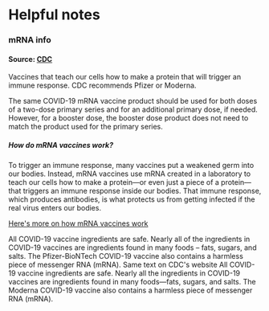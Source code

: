 # Helpful notes

### mRNA info
#### Source: [CDC](https://www.cdc.gov/coronavirus/2019-ncov/vaccines/different-vaccines/mrna.html)
Vaccines that teach our cells how to make a protein that will trigger an immune response.
CDC recommends Pfizer or Moderna.

The same COVID-19 mRNA vaccine product should be used for both doses of a two-dose primary series and for an additional primary dose, if needed. However, for a booster dose, the booster dose product does not need to match the product used for the primary series.

##### How do mRNA vaccines work?
To trigger an immune response, many vaccines put a weakened germ into our bodies. Instead, mRNA vaccines use mRNA created in a laboratory to teach our cells how to make a protein—or even just a piece of a protein—that triggers an immune response inside our bodies. That immune response, which produces antibodies, is what protects us from getting infected if the real virus enters our bodies.

[Here's more on how mRNA vaccines work](https://www.youtube.com/watch?v=z0kfdZ8o_j4)


All COVID-19 vaccine ingredients are safe. Nearly all of the ingredients in COVID-19 vaccines are ingredients found in many foods – fats, sugars, and salts. The Pfizer-BioNTech COVID-19 vaccine also contains a harmless piece of messenger RNA (mRNA). 
Same text on CDC's website
All COVID-19 vaccine ingredients are safe. Nearly all the ingredients in COVID-19 vaccines are ingredients found in many foods—fats, sugars, and salts. The Moderna COVID-19 vaccine also contains a harmless piece of messenger RNA (mRNA).